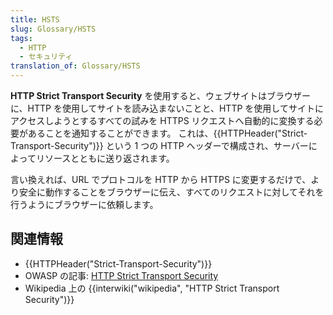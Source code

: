```yaml
---
title: HSTS
slug: Glossary/HSTS
tags:
  - HTTP
  - セキュリティ
translation_of: Glossary/HSTS
---
```

**HTTP Strict Transport Security** を使用すると、ウェブサイトはブラウザーに、HTTP を使用してサイトを読み込まないことと、HTTP を使用してサイトにアクセスしようとするすべての試みを HTTPS リクエストへ自動的に変換する必要があることを通知することができます。 これは、{{HTTPHeader("Strict-Transport-Security")}} という 1 つの HTTP ヘッダーで構成され、サーバーによってリソースとともに送り返されます。

言い換えれば、URL でプロトコルを HTTP から HTTPS に変更するだけで、より安全に動作することをブラウザーに伝え、すべてのリクエストに対してそれを行うようにブラウザーに依頼します。

## 関連情報

- {{HTTPHeader("Strict-Transport-Security")}}
- OWASP の記事: [HTTP Strict Transport Security](https://www.owasp.org/index.php/HTTP_Strict_Transport_Security)
- Wikipedia 上の {{interwiki("wikipedia", "HTTP Strict Transport Security")}}
